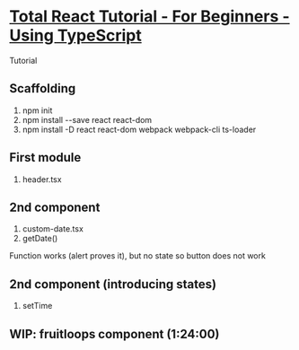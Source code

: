 # [Total React Tutorial - For Beginners - Using TypeScript](https://www.youtube.com/watch?v=nCoQg5qbLcY&t=2480s)

Tutorial

## Scaffolding

1. npm init
2. npm install --save react react-dom
3. npm install -D react react-dom webpack webpack-cli ts-loader

## First module

1. header.tsx

## 2nd component

1. custom-date.tsx
2. getDate()

Function works (alert proves it), but no state so button does not work

## 2nd component (introducing states)

1. setTime

## WIP: fruitloops component (1:24:00)
